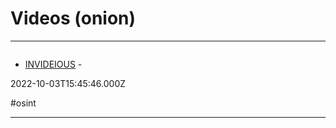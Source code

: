 # Videos (onion)

---

![]()

- [INVIDEIOUS](http://c7hqkpkpemu6e7emz5b4vyz7idjgdvgaaa3dyimmeojqbgpea3xqjoid.onion/feed/popular) - 

2022-10-03T15:45:46.000Z

#osint

---

